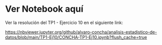 # Ver Notebook aquí

Ver la resolución del TP1 - Ejercicio 10 en el siguiente link:

https://nbviewer.jupyter.org/github/alvaro-concha/analisis-estadistico-de-datos/blob/main/TP1-Ej10/CONCHA-TP1-Ej10.ipynb?flush_cache=true